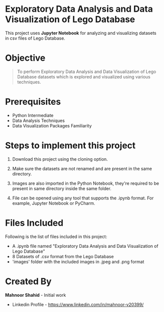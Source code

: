 # Exploratory Data Analysis and Data Visualization of Lego Database

This project uses **Jupyter Notebook** for analyzing and visualizing datasets in csv files of Lego Database.

# Objective

> To perform Exploratory Data Analysis and Data Visualization of Lego Database datasets which is explored and visualized using various techniques. 

# Prerequisites
 - Python Intermediate
 - Data Analysis Techniques
 - Data Visualization Packages Familiarity
  
# Steps to implement this project
1) Download this project using the cloning option.

2) Make sure the datasets are not renamed and are present in the same directory.

3) Images are also imported in the Python Notebook, they're required to be present in same directory inside the same folder.

4) File can be opened using any tool that supports the .ipynb format. For example, Jupyter Notebook or PyCharm.

 # Files Included
 Following is the list of files included in this project:
 
 - A .ipynb file named "Exploratory Data Analysis and Data Visualization of Lego Database"
 - 8 Datasets of .csv format from the Lego Database
 - 'images' folder with the included images in .jpeg and .png format
 
 # Created By
 **Mahnoor Shahid** - Initial work
 - Linkedin Profile - https://www.linkedin.com/in/mahnoor-v20399/
 
